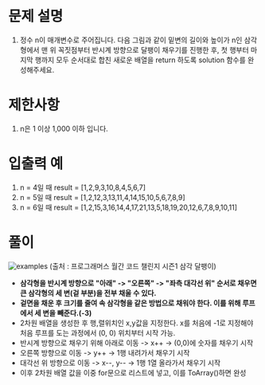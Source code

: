# 문제 설명

1. 정수 n이 매개변수로 주어집니다. 다음 그림과 같이 밑변의 길이와 높이가 n인 삼각형에서 맨 위 꼭짓점부터 반시계 방향으로 달팽이 채우기를 진행한 후, 첫 행부터 마지막 행까지 모두 순서대로 합친 새로운 배열을 return 하도록 solution 함수를 완성해주세요.

# 제한사항

1. n은 1 이상 1,000 이하 입니다.

# 입출력 예

1. n = 4일 때 result = [1,2,9,3,10,8,4,5,6,7]
2. n = 5일 때 result = [1,2,12,3,13,11,4,14,15,10,5,6,7,8,9]
3. n = 6일 때 result = [1,2,15,3,16,14,4,17,21,13,5,18,19,20,12,6,7,8,9,10,11]

# 풀이
![examples](https://github.com/user-attachments/assets/25a51201-1ae1-4fc0-b9af-3302f83bf20b)
(출처 : 프로그래머스 월간 코드 챌린지 시즌1 삼각 달팽이)

- **삼각형을 반시계 방향으로 "아래" -> "오른쪽" -> "좌측 대각선 위" 순서로 채우면 큰 삼각형의 세 변(겉 부분)을 전부 채울 수 있다.**
- **겉면을 채운 후 크기를 줄여 속 삼각형을 같은 방법으로 채워야 한다. 이를 위해 루프에서 세 변을 빼준다.(-3)**
- 2차원 배열을 생성한 후 행,렬위치인 x,y값을 지정한다. x를 처음에 -1로 지정해야 처음 루프를 도는 과정에서 (0, 0) 위치부터 시작 가능.
- 반시계 방향으로 채우기 위해 아래로 이동 -> x++ -> (0,0)에 숫자를 채우기 시작
- 오른쪽 방향으로 이동 -> y++ -> 1행 내려가서 채우기 시작
- 대각선 위 방향으로 이동 -> x--, y-- -> 1행 1열 올라가서 채우기 시작
- 이후 2차원 배열 값을 이중 for문으로 리스트에 넣고, 이를 ToArray()하면 완성 
